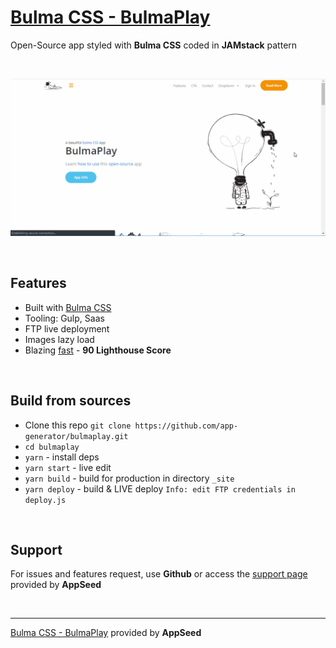 # [Bulma CSS - BulmaPlay](https://appseed.us/apps/bulma-css/bulmaplay)

Open-Source app styled with **Bulma CSS** coded in **JAMstack** pattern

<br />

![Bulma CSS BulmaPlay - Gif animated intro.](https://github.com/app-generator/static/blob/master/products/bulma-css-bulmaplay-intro.gif?raw=true)

<br />

## Features

- Built with [Bulma CSS](https://bulma.io/)
- Tooling: Gulp, Saas
- FTP live deployment
- Images lazy load
- Blazing [fast](https://developers.google.com/speed/pagespeed/insights/?url=https://bulma-css-bulmaplay.appseed.us&tab=desktop) - **90 Lighthouse Score**

<br />

## Build from sources

 - Clone this repo `git clone https://github.com/app-generator/bulmaplay.git`
 - `cd bulmaplay`
 - `yarn` - install deps
 - `yarn start` - live edit
 - `yarn build` - build for production in directory `_site`
 - `yarn deploy` - build & LIVE deploy `Info: edit FTP credentials in deploy.js `

<br />

## Support

For issues and features request, use **Github** or access the [support page](https://appseed.us/support) provided by **AppSeed** 

<br />

---
[Bulma CSS - BulmaPlay](https://appseed.us/apps/bulma-css/bulmaplay) provided by **AppSeed**
